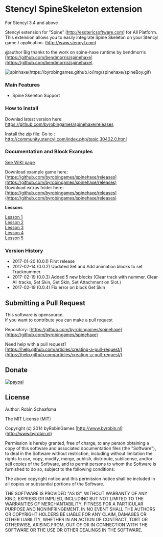 # Stencyl SpineSkeleton extension

For Stencyl 3.4 and above

Stencyl extension for “Spine” (http://esotericsoftware.com) for All Platform. This extension allows you to easily integrate Spine Skeleton on your Stencyl game / application. (http://www.stencyl.com)

@author Big thanks to the work on spine-haxe runtime by bendmorris [https://github.com/bendmorris/spinehaxe](https://github.com/bendmorris/spinehaxe).

![spinhaxe(https://byrobingames.github.io/img/spinehaxe/spineBoy.gif)](https://byrobingames.github.io/img/spinehaxe/spineBoy.gif)

### Main Features

- Spine Skeleton Support

### How to Install

Downlad latest version here: https://github.com/byrobingames/spinehaxe/releases

Install the zip file: Go to : http://community.stencyl.com/index.php/topic,30432.0.html

### Documentation and Block Examples

[See WIKI page](https://github.com/byrobingames/spinehaxe/wiki/Spinehaxe-wiki-for-Stencyl!)

Download example game here: [https://github.com/byrobingames/spinehaxe/releases](https://github.com/byrobingames/spinehaxe/releases)<br/>
Download extras folder here: [https://github.com/byrobingames/spinehaxe/releases](https://github.com/byrobingames/spinehaxe/releases)<br/>

**Lessons**

[Lesson 1](https://github.com/byrobingames/spinehaxe/wiki/Lesson-1:-Create-Spine-Skeleton-on-Actor-Type)<br/>
[Lesson 2](https://github.com/byrobingames/spinehaxe/wiki/Lesson-2:-Center-SpineSkeleton-on-Actor-type)<br/>
[Lesson 3](https://github.com/byrobingames/spinehaxe/wiki/Lesson-3:-Set-animation-mix)<br/>
[Lesson 4](https://github.com/byrobingames/spinehaxe/wiki/Lesson-4:-Set-Add-Animation)<br/>
[Lesson 5](https://github.com/byrobingames/spinehaxe/wiki/Lesson-5:-Flip-Spine-animation-on-x-or-y)

### Version History

- 2017-01-20 (0.0.1) First release
- 2017-02-14 (0.0.2) Updated Set and Add animation blocks to set Tracknummer.
- 2017-02-19 (0.0.3) Added 5 new blocks (Clear track with nummer, Clear All tracks, Set Skin, Get Skin, Set Attachment on Slot.)
- 2017-02-19 (0.0.4) Fix error on block Get Skin

## Submitting a Pull Request

This software is opensource.<br/>
If you want to contribute you can make a pull request

Repository: [https://github.com/byrobingames/spinehaxe](https://github.com/byrobingames/spinehaxe)

Need help with a pull request?<br/>
[https://help.github.com/articles/creating-a-pull-request/](https://help.github.com/articles/creating-a-pull-request/)

## Donate

[![paypal](https://www.paypalobjects.com/en_US/i/btn/btn_donateCC_LG.gif)](https://www.paypal.com/cgi-bin/webscr?cmd=_s-xclick&hosted_button_id=HKLGFCAGKBMFL)<br />

## License

Author: Robin Schaafsma

The MIT License (MIT)

Copyright (c) 2014 byRobinGames [http://www.byrobin.nl](http://www.byrobin.nl)

Permission is hereby granted, free of charge, to any person obtaining a copy of this software and associated documentation files (the "Software"), to deal in the Software without restriction, including without limitation the rights to use, copy, modify, merge, publish, distribute, sublicense, and/or sell copies of the Software, and to permit persons to whom the Software is furnished to do so, subject to the following conditions:

The above copyright notice and this permission notice shall be included in all copies or substantial portions of the Software.

THE SOFTWARE IS PROVIDED "AS IS", WITHOUT WARRANTY OF ANY KIND, EXPRESS OR IMPLIED, INCLUDING BUT NOT LIMITED TO THE WARRANTIES OF MERCHANTABILITY, FITNESS FOR A PARTICULAR PURPOSE AND NONINFRINGEMENT. IN NO EVENT SHALL THE AUTHORS OR COPYRIGHT HOLDERS BE LIABLE FOR ANY CLAIM, DAMAGES OR OTHER LIABILITY, WHETHER IN AN ACTION OF CONTRACT, TORT OR OTHERWISE, ARISING FROM, OUT OF OR IN CONNECTION WITH THE SOFTWARE OR THE USE OR OTHER DEALINGS IN THE SOFTWARE.
